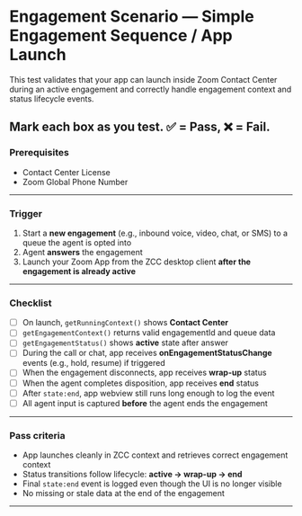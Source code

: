 # Engagement Scenario — Simple Engagement Sequence / App Launch

This test validates that your app can launch inside Zoom Contact Center during an active engagement and correctly handle engagement context and status lifecycle events.

Mark each box as you test. ✅ = Pass, ❌ = Fail.
---
### Prerequisites
* Contact Center License
* Zoom Global Phone Number
---

### Trigger

1. Start a **new engagement** (e.g., inbound voice, video, chat, or SMS) to a queue the agent is opted into  
2. Agent **answers** the engagement  
3. Launch your Zoom App from the ZCC desktop client **after the engagement is already active**  

---

### Checklist

- [ ] On launch, `getRunningContext()` shows **Contact Center**  
- [ ] `getEngagementContext()` returns valid engagementId and queue data  
- [ ] `getEngagementStatus()` shows **active** state after answer  
- [ ] During the call or chat, app receives **onEngagementStatusChange** events (e.g., hold, resume) if triggered  
- [ ] When the engagement disconnects, app receives **wrap-up** status  
- [ ] When the agent completes disposition, app receives **end** status  
- [ ] After `state:end`, app webview still runs long enough to log the event  
- [ ] All agent input is captured **before** the agent ends the engagement  

---

### Pass criteria

- App launches cleanly in ZCC context and retrieves correct engagement context  
- Status transitions follow lifecycle: **active → wrap-up → end**  
- Final `state:end` event is logged even though the UI is no longer visible  
- No missing or stale data at the end of the engagement  

---
